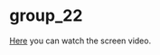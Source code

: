 # group_22
[Here](https://drive.google.com/file/d/1FC-LaVo9yLqJsi_jINlz8zmje3FHbVsi/view?usp=sharing)
you can watch the screen video.
